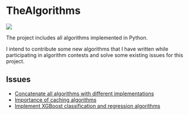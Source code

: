 # TheAlgorithms

[![](https://img.shields.io/badge/Algorithms-Python-blue)](https://github.com/TheAlgorithms/Python)

The project includes all algorithms implemented in Python.

I intend to contribute some new algorithms that I have written while participating in algorithm contests and solve some existing issues for this project.

## Issues

- [Concatenate all algorithms with different implementations](https://github.com/TheAlgorithms/Python/issues/8098)
- [Importance of caching algorithms](https://github.com/TheAlgorithms/Python/issues/8083)
- [Implement XGBoost classification and regression algorithms](https://github.com/TheAlgorithms/Python/issues/8067)
